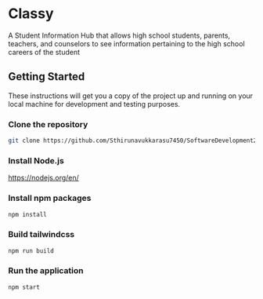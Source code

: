 # Classy

A Student Information Hub that allows high school students, parents, teachers, and counselors to see information pertaining to the high school careers of the student


## Getting Started

These instructions will get you a copy of the project up and running on your local machine for development and testing purposes.

### Clone the repository
```bash
git clone https://github.com/Sthirunavukkarasu7450/SoftwareDevelopment2009-901
```

### Install Node.js
https://nodejs.org/en/

### Install npm packages
```bash
npm install
```

### Build tailwindcss
```bash
npm run build
```

### Run the application
```bash
npm start
```
